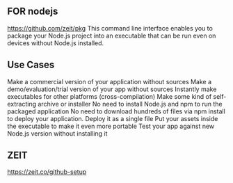 ## FOR nodejs
https://github.com/zeit/pkg
This command line interface enables you to package your Node.js project into an executable that can be run even on devices without Node.js installed.
## Use Cases

Make a commercial version of your application without sources
Make a demo/evaluation/trial version of your app without sources
Instantly make executables for other platforms (cross-compilation)
Make some kind of self-extracting archive or installer
No need to install Node.js and npm to run the packaged application
No need to download hundreds of files via npm install to deploy your application. Deploy it as a single file
Put your assets inside the executable to make it even more portable
Test your app against new Node.js version without installing it

##  ZEIT
https://zeit.co/github-setup
